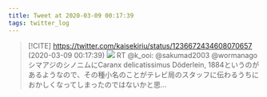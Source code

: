 ```yaml
---
title: Tweet at 2020-03-09 00:17:39
tags: twitter_log
---
```


> [!CITE] https://twitter.com/kaisekiriu/status/1236672434608070657 (2020-03-09 00:17:39)
> ![](https://twitter.com/kaisekiriu/status/1236672434608070657)
> RT @k_ooi: @sakumad2003 @wormanago シマアジのシノニムにCaranx delicatissimus Döderlein, 1884というのがあるようなので、その種小名のことがテレビ局のスタッフに伝わるうちにおかしくなってしまったのではないかと思…

